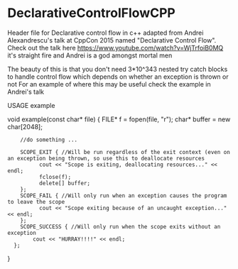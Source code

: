 # DeclarativeControlFlowCPP
Header file for Declarative control flow in c++ adapted from Andrei Alexandrescu's talk at CppCon 2015 named "Declarative Control Flow". Check out the talk here https://www.youtube.com/watch?v=WjTrfoiB0MQ it's straight fire and Andrei is a god amongst mortal men

The beauty of this is that you don't need 3*10^343 nested try catch blocks to handle control flow which depends on whether an exception is thrown or not
For an example of where this may be useful check the example in Andrei's talk

USAGE example

  void example(const char* file) {
    	FILE* f = fopen(file, "r");
    	char* buffer = new char[2048];
    	
    	//do something ...
      
    	SCOPE_EXIT { //Will be run regardless of the exit context (even on an exception being thrown, so use this to deallocate resources
    		  cout << "Scope is exiting, deallocating resources..." << endl;
    		  fclose(f); 
    		  delete[] buffer;
    	}; 
    	SCOPE_FAIL { //Will only run when an exception causes the program to leave the scope
    		  cout << "Scope exiting because of an uncaught exception..." << endl; 
    	};
    	SCOPE_SUCCESS { //Will only run when the scope exits without an exception
    	  	cout << "HURRAY!!!!" << endl; 
      };
  }
